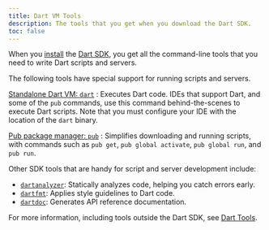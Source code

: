 ```yaml
---
title: Dart VM Tools
description: The tools that you get when you download the Dart SDK.
toc: false
---
```


When you [install](/tools/sdk#install) the
[Dart SDK](/tools/sdk), you get all the command-line tools that you
need to write Dart scripts and servers.

The following tools have special support for
running scripts and servers.

[Standalone Dart VM: `dart`](/dart-vm/tools/dart-vm)
: Executes Dart code.
  IDEs that support Dart,
  and some of the `pub` commands, use this
  command behind-the-scenes to execute Dart scripts.
  Note that you must configure your IDE with the location of
  the `dart` binary.

[Pub package manager: `pub`](/tools/pub)
: Simplifies downloading and running scripts,
  with commands such as `pub get`, `pub global activate`, `pub global run`,
  and `pub run`.

Other SDK tools that are handy for script and server development include:

* [`dartanalyzer`](https://github.com/dart-lang/sdk/tree/master/pkg/analyzer_cli#dartanalyzer):
  Statically analyzes code, helping you catch errors early.
* [`dartfmt`](https://github.com/dart-lang/dart_style#readme):
  Applies style guidelines to Dart code.
* [`dartdoc`](https://github.com/dart-lang/dartdoc#dartdoc):
  Generates API reference documentation.

For more information, including tools outside the Dart SDK, see
[Dart Tools](/tools).
